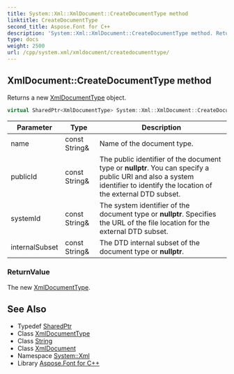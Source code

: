 ```yaml
---
title: System::Xml::XmlDocument::CreateDocumentType method
linktitle: CreateDocumentType
second_title: Aspose.Font for C++
description: 'System::Xml::XmlDocument::CreateDocumentType method. Returns a new XmlDocumentType object in C++.'
type: docs
weight: 2500
url: /cpp/system.xml/xmldocument/createdocumenttype/
---
```

## XmlDocument::CreateDocumentType method


Returns a new [XmlDocumentType](../../xmldocumenttype/) object.

```cpp
virtual SharedPtr<XmlDocumentType> System::Xml::XmlDocument::CreateDocumentType(const String &name, const String &publicId, const String &systemId, const String &internalSubset)
```


| Parameter | Type | Description |
| --- | --- | --- |
| name | const String\& | Name of the document type. |
| publicId | const String\& | The public identifier of the document type or **nullptr**. You can specify a public URI and also a system identifier to identify the location of the external DTD subset. |
| systemId | const String\& | The system identifier of the document type or **nullptr**. Specifies the URL of the file location for the external DTD subset. |
| internalSubset | const String\& | The DTD internal subset of the document type or **nullptr**. |

### ReturnValue

The new [XmlDocumentType](../../xmldocumenttype/).

## See Also

* Typedef [SharedPtr](../../../system/sharedptr/)
* Class [XmlDocumentType](../../xmldocumenttype/)
* Class [String](../../../system/string/)
* Class [XmlDocument](../)
* Namespace [System::Xml](../../)
* Library [Aspose.Font for C++](../../../)
